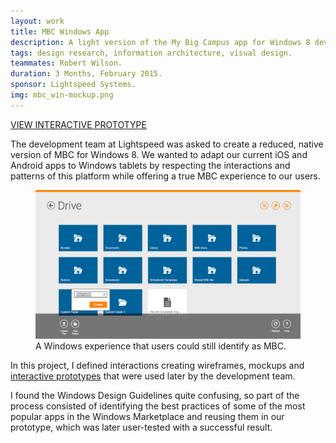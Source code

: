 ```yaml
---
layout: work
title: MBC Windows App
description: A light version of the My Big Campus app for Windows 8 devices.
tags: design research, information architecture, visual design.
teammates: Robert Wilson.
duration: 3 Months, February 2015.
sponsor: Lightspeed Systems.
img: mbc_win-mockup.png
---
```

<a href="/work/mbc-win-proto" class="button">VIEW INTERACTIVE PROTOTYPE</a>

The development team at Lightspeed was asked to create a reduced, native version of MBC for Windows 8. We wanted to adapt our current iOS and Android apps to Windows tablets by respecting the interactions and patterns of this platform while offering a true MBC experience to our users.
<figure>
<img src="/images/mbc-win-proto.png" alt="mockup of the windows app">
<figcaption>A Windows experience that users could still identify as MBC.</figcaption>
</figure>

In this project, I defined interactions creating wireframes, mockups and <a href="/work/mbc-win-proto">interactive prototypes</a> that were used later by the development team.

I found the Windows Design Guidelines quite confusing, so part of the process consisted of identifying the best practices of some of the most popular apps in the Windows Marketplace and reusing them in our prototype, which was later user-tested with a successful result.